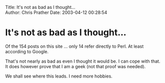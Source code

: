 Title: It's not as bad as I thought...  
Author: Chris Prather
Date: 2003-04-12 00:28:54

# It's not as bad as I thought...
Of the 154 posts on this site ... only 14 refer directly to Perl. At least according to Google.

That's not nearly as bad as even I thought it would be. I can cope with that. It does however prove that I am a geek (not that proof was needed).

We shall see where this leads.  I need more hobbies.
